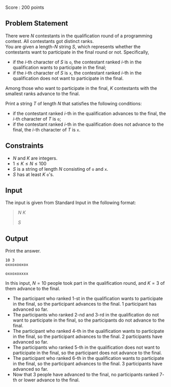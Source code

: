 Score : $200$ points

## Problem Statement

There were $N$ contestants in the qualification round of a programming contest.  All contestants got distinct ranks. <br>
You are given a length-$N$ string $S$, which represents whether the contestants want to participate in the final round or not.  Specifically,

- if the $i$-th character of $S$ is `o`, the contestant ranked $i$-th in the qualification wants to participate in the final;
- if the $i$-th character of $S$ is `x`, the contestant ranked $i$-th in the qualification does not want to participate in the final.

Among those who want to participate in the final, $K$ contestants with the smallest ranks advance to the final.

Print a string $T$ of length $N$ that satisfies the following conditions:

- if the contestant ranked $i$-th in the qualification advances to the final, the $i$-th character of $T$ is `o`;
- if the contestant ranked $i$-th in the qualification does not advance to the final, the $i$-th character of $T$ is `x`.

## Constraints

- $N$ and $K$ are integers.
- $1 \le K \le N \le 100$
- $S$ is a string of length $N$ consisting of `o` and `x`.
- $S$ has at least $K$ `o`'s.

## Input

The input is given from Standard Input in the following format:

> $N$ $K$
> 
> $S$

## Output

Print the answer.

```input1
10 3
oxxoxooxox
```

```output1
oxxoxoxxxx
```

In this input, $N=10$ people took part in the qualification round, and $K=3$ of them advance to the final.

- The participant who ranked $1$-st in the qualification wants to participate in the final, so the participant advances to the final.  $1$ participant has advanced so far.
- The participants who ranked $2$-nd and $3$-rd in the qualification do not want to participate in the final, so the participants do not advance to the final.
- The participant who ranked $4$-th in the qualification wants to participate in the final, so the participant advances to the final.  $2$ participants have advanced so far.
- The participants who ranked $5$-th in the qualification does not want to participate in the final, so the participant does not advance to the final.
- The participant who ranked $6$-th in the qualification wants to participate in the final, so the participant advances to the final.  $3$ participants have advanced so far.
- Now that $3$ people have advanced to the final, no participants ranked $7$-th or lower advance to the final.